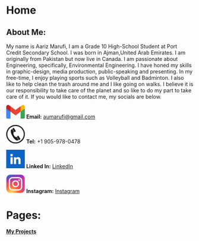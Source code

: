 # Home

## About Me:

My name is Aariz Marufi, I am a Grade 10 High-School Student at Port Credit Secondary School. I was born in Ajman,United Arab Emirates. I am originally from Pakistan but now live in Canada. I am passionate about Engineering, specifically, Environmental Engineering. I have honed my skills in graphic-design, media production, public-speaking and presenting. In my free-time, I enjoy playing sports such as Volleyball and Badminton. I also like to help clean the trash around me and I like going on walks. I believe it is our responsibility to take care of the planet and so like to do my part to take care of it. If you would like to contact me, my socials are below.


<img src="docs/assets/Gmail_Logo" width="50" height="auto"> **Email:** aumarufi@gmail.com

<img src="docs/assets/Phone_Logo" width="50" height="auto"> **Tel:** +1 905-978-0478

<img src="docs/assets/Linkedin_Logo" width="50" height="auto"> **Linked In:** [LinkedIn](www.linkedin.com/in/aariz-marufi-b15420347)

<img src="docs/assets/Instagram_Logo" width="50" height="auto"> **Instagram:** [Instagram](https://www.instagram.com/aariz.marufi/)


# Pages:
**[My Projects](My_Projects.md)**
